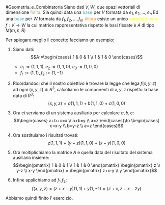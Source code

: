 #Geometria_e_Combinatoria 
Siano dati $V,W$, due spazi vettoriali di dimensione <font color="#9bbb59">finita</font>.
Sia quindi data una <font color="#4bacc6">base</font>  per $V$ formata da $e_{1},e_{2},\dots,e_{n}$
Ed una <font color="#4bacc6">base</font> per $W$ formata da $f_{1},f_{2},\dots,f_{m}$
<font color="#f79646">Allora</font> esiste un unico <font color="#ffff00">omomorfismo</font> $f:V\to W$ la cui matrice rappresentativa rispetto le basi fissate è $A$ di tipo $M(m,n, R)$

 Per spiegare meglio il concetto facciamo un esempio:

1. Siano dati:
$$A:=\begin{cases}
1 & 0 & 1 \\
1 & 1 & 0 
\end{cases}$$
   - $e_{1}:=(1,1,1),e_{2}:=(1,1,0),e_{3}:=(1,0,0)$
   - $f_{1}:=(1,1),f_{2}:=(1,-1)$

2. Ricordandoci che il nostro obiettivo è trovare la legge che lega $f(x,y,z)$ ad ogni $(x,y,z)$ di $R^3$,
   calcoliamo le componenti di $x,y,z$ rispetto la base data di $R^3$:
   $$(x,y,z)=a(1,1,1)+b(1,1,0)+c(1,0,0)$$
3. Ora ci serviamo di un sistema ausiliario per calcolare $a,b,c$:
   $$\begin{cases}
a+b+c=x \\
a+b=y \\
a=z
\end{cases}\to \begin{cases}
c=x-y \\
b=y-z \\
a=z
\end{cases}$$
4. Ora sostituiamo i risultati trovati:
$$z(1,1,1)+(y-z)(1,1,0)+(x-y)(1,0,0)$$
5. Ora moltiplichiamo la matrice $A$ e quella data del risultato del sistema ausiliario insieme:
$$\begin{pmatrix}
1 & 0 & 1 \\
1 & 1 & 0
\end{pmatrix}
\begin{pmatrix}
z \\
y-z \\
x-y
\end{pmatrix}
=
\begin{pmatrix}
z+x-y \\
y
\end{pmatrix}$$
6. Infine applichiamo ad $f_{1}$,$f_{2}$:
$$f(x,y,z)=(z+x-y)(1,1)+y(1,-1)=(z+x,z+x-2y)$$

Abbiamo quindi finito l’ esercizio.

